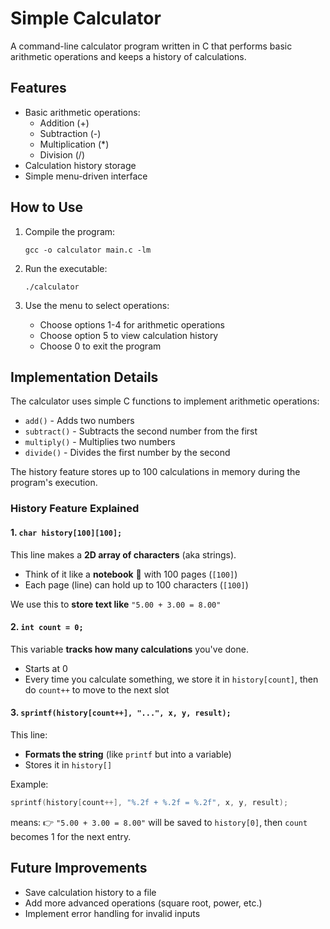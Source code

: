 # Simple Calculator

A command-line calculator program written in C that performs basic arithmetic operations and keeps a history of calculations.

## Features

- Basic arithmetic operations:
  - Addition (+)
  - Subtraction (-)
  - Multiplication (*)
  - Division (/)
- Calculation history storage
- Simple menu-driven interface

## How to Use

1. Compile the program:
   ```
   gcc -o calculator main.c -lm
   ```

2. Run the executable:
   ```
   ./calculator
   ```

3. Use the menu to select operations:
   - Choose options 1-4 for arithmetic operations
   - Choose option 5 to view calculation history
   - Choose 0 to exit the program

## Implementation Details

The calculator uses simple C functions to implement arithmetic operations:
- `add()` - Adds two numbers
- `subtract()` - Subtracts the second number from the first
- `multiply()` - Multiplies two numbers
- `divide()` - Divides the first number by the second

The history feature stores up to 100 calculations in memory during the program's execution.

### History Feature Explained

#### 1. `char history[100][100];`
This line makes a **2D array of characters** (aka strings).

- Think of it like a **notebook** 📓 with 100 pages (`[100]`)
- Each page (line) can hold up to 100 characters (`[100]`)

We use this to **store text like** `"5.00 + 3.00 = 8.00"`

#### 2. `int count = 0;`
This variable **tracks how many calculations** you've done.

- Starts at 0
- Every time you calculate something, we store it in `history[count]`, then do `count++` to move to the next slot

#### 3. `sprintf(history[count++], "...", x, y, result);`
This line:
- **Formats the string** (like `printf` but into a variable)
- Stores it in `history[]`

Example:
```c
sprintf(history[count++], "%.2f + %.2f = %.2f", x, y, result);
```
means:
👉 `"5.00 + 3.00 = 8.00"` will be saved to `history[0]`, then `count` becomes 1 for the next entry.

## Future Improvements

- Save calculation history to a file
- Add more advanced operations (square root, power, etc.)
- Implement error handling for invalid inputs
